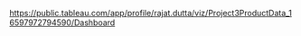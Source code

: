 https://public.tableau.com/app/profile/rajat.dutta/viz/Project3ProductData_16597972794590/Dashboard
